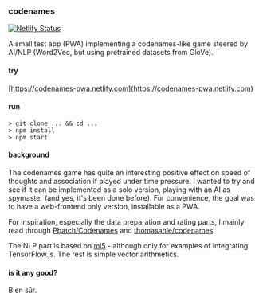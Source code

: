 ### codenames

[![Netlify Status](https://api.netlify.com/api/v1/badges/3c689ead-a11b-49bc-a3df-1ee8e390c78f/deploy-status)](https://codenames-pwa.netlify.com)

A small test app (PWA) implementing a codenames-like game steered by AI/NLP (Word2Vec, but using pretrained datasets from GloVe).

#### try

[https://codenames-pwa.netlify.com](https://codenames-pwa.netlify.com)

#### run

```
> git clone ... && cd ...
> npm install
> npm start
```

#### background

The codenames game has quite an interesting positive effect on speed of thoughts and association if played under time pressure.
I wanted to try and see if it can be implemented as a solo version, playing with an AI as spymaster (and yes, it's been done before).
For convenience, the goal was to have a web-frontend only version, installable as a PWA.

For inspiration, especially the data preparation and rating parts, I mainly read through [Pbatch/Codenames](https://github.com/Pbatch/Codenames) and [thomasahle/codenames](https://github.com/thomasahle/codenames).

The NLP part is based on [ml5](https://ml5js.org) - although only for examples of integrating TensorFlow.js. The rest is simple vector arithmetics.

#### is it any good?

Bien sûr.

